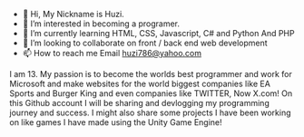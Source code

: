 - 👋 Hi, My Nickname is Huzi.
- 👀 I’m interested in becoming a programer.
- 🌱 I’m currently learning HTML, CSS, Javascript, C# and Python  And PHP
- 💞️ I’m looking to collaborate on front / back end web development
- 📫 How to reach me Email huzi786@yahoo.com

I am 13. My passion is to become the worlds best programmer and work for Microsoft and make websites for the world biggest companies like EA Sports and Burger King and even companies like TWITTER, Now X.com! On this Github account I will be sharing and devlogging my programming journey and success. I might also share some projects I have been working on like games I have made using the Unity Game Engine!
